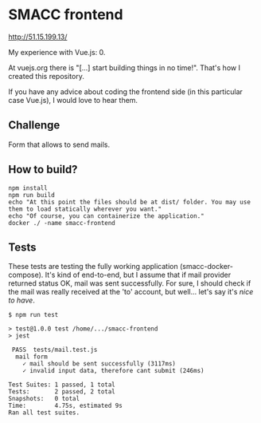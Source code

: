 # SMACC frontend

http://51.15.199.13/

My experience with Vue.js: 0.

At vuejs.org there is "[...] start building things in no time!". That's how I created this repository.

If you have any advice about coding the frontend side (in this particular case Vue.js), I would love to hear them.

## Challenge

Form that allows to send mails.

## How to build?

```
npm install
npm run build
echo "At this point the files should be at dist/ folder. You may use them to load statically wherever you want."
echo "Of course, you can containerize the application."
docker ./ -name smacc-frontend
```

## Tests

These tests are testing the fully working application (smacc-docker-compose).
It's kind of end-to-end, but I assume that if mail provider returned status OK, mail was sent successfully.
For sure, I should check if the mail was really received at the 'to' account, but well... let's say it's *nice to have*.

```
$ npm run test

> test@1.0.0 test /home/.../smacc-frontend
> jest

 PASS  tests/mail.test.js
  mail form
    ✓ mail should be sent successfully (3117ms)
    ✓ invalid input data, therefore cant submit (246ms)

Test Suites: 1 passed, 1 total
Tests:       2 passed, 2 total
Snapshots:   0 total
Time:        4.75s, estimated 9s
Ran all test suites.
```
